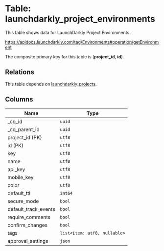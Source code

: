 # Table: launchdarkly_project_environments

This table shows data for LaunchDarkly Project Environments.

https://apidocs.launchdarkly.com/tag/Environments#operation/getEnvironment

The composite primary key for this table is (**project_id**, **id**).

## Relations

This table depends on [launchdarkly_projects](launchdarkly_projects).

## Columns

| Name          | Type          |
| ------------- | ------------- |
|_cq_id|`uuid`|
|_cq_parent_id|`uuid`|
|project_id (PK)|`utf8`|
|id (PK)|`utf8`|
|key|`utf8`|
|name|`utf8`|
|api_key|`utf8`|
|mobile_key|`utf8`|
|color|`utf8`|
|default_ttl|`int64`|
|secure_mode|`bool`|
|default_track_events|`bool`|
|require_comments|`bool`|
|confirm_changes|`bool`|
|tags|`list<item: utf8, nullable>`|
|approval_settings|`json`|